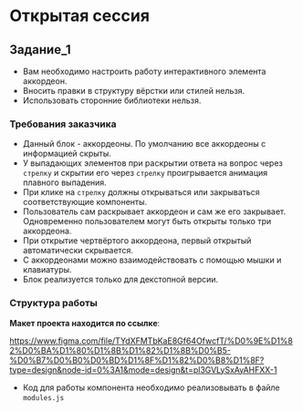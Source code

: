 
# Открытая сессия


## Задание_1

- Вам необходимо настроить работу интерактивного элемента аккордеон.
- Вносить правки в структуру вёрстки или стилей нельзя.
- Использовать сторонние библиотеки нельзя.


### Требования заказчика

- Данный блок - аккордеоны. По умолчанию все аккордеоны с информацией скрыты.
- У выпадающих элементов при раскрытии ответа на вопрос через `стрелку` и скрытии его через `стрелку` проигрывается анимация плавного выпадения.
- При клике на `стрелку` должны открываться или закрываться соответствующие компоненты.
- Пользователь сам раскрывает аккордеон и сам же его закрывает. Одновременно пользователем могут быть открыты только три аккордеона.
- При открытие чертвёртого аккордеона, первый открытый автоматически скрывается.
- С аккордеонами можно взаимодействовать с помощью мышки и клавиатуры.
- Блок реализуется только для декстопной версии.

### Структура работы

**Макет проекта находится по ссылке**:

https://www.figma.com/file/TYdXFMTbKaE8Gf64OfwcfT/%D0%9E%D1%82%D0%BA%D1%80%D1%8B%D1%82%D1%8B%D0%B5-%D0%B7%D0%B0%D0%BD%D1%8F%D1%82%D0%B8%D1%8F?type=design&node-id=0%3A1&mode=design&t=pl3GVLySxAyAHFXX-1

- Код для работы компонента необходимо реализовывать в файле `modules.js`
